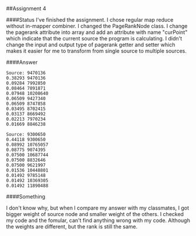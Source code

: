 ##Assignment 4

####Status
I've finished the assignment. I chose regular map reduce without in-mapper combiner. I changed the PageRankNode class. I change the pagerank attribute into array and add an attribute with name "curPoint" which indicate that the current source the program is calculating. I didn't change the input and output type of pagerank getter and setter which makes it easier for me to transform from single source to multiple sources. 

####Answer

```
Source: 9470136
0.38293 9470136
0.09284 7992850
0.08464 7891871
0.07948 10208640
0.06509 9427340
0.06509 8747858
0.03495 8702415
0.03137 8669492
0.02213 7970234
0.01669 8846238

Source: 9300650
0.44118 9300650
0.08992 10765057
0.08775 9074395
0.07500 10687744
0.07500 8832646
0.07500 9621997
0.01536 10448801
0.01492 9785148
0.01492 10369305
0.01492 11890488
```

####Something

I don't know why, but when I compare my answer with my classmates, I got bigger weight of source node and smaller weight of the others. I checked my code and the fomular, can't find anything wrong with my code. Although the weights are different, but the rank is still the same. 
